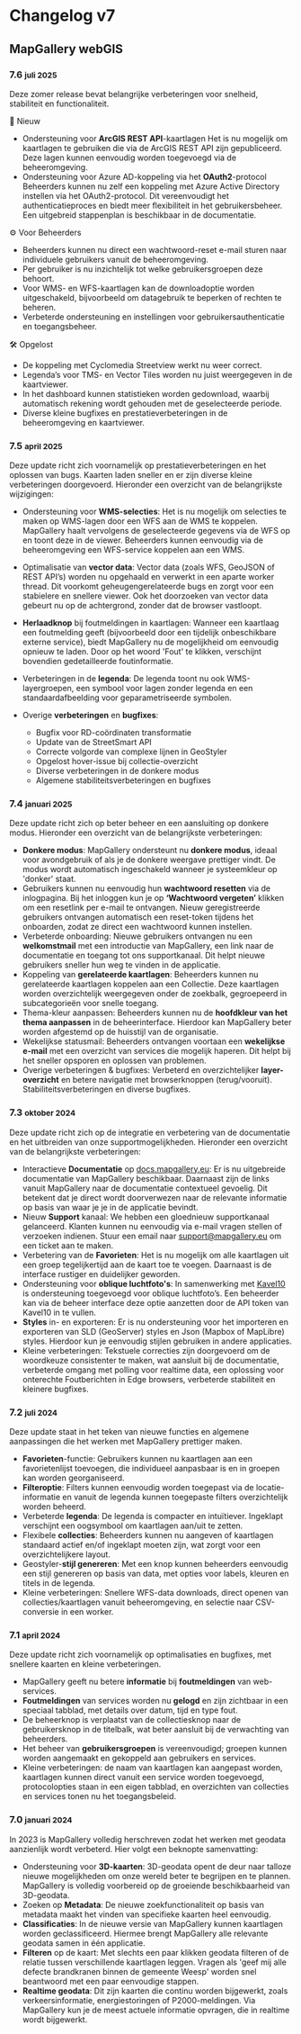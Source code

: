 # Changelog v7

## MapGallery webGIS

### 7.6 <small>juli 2025</small>

Deze zomer release bevat belangrijke verbeteringen voor snelheid, stabiliteit en functionaliteit.

🚀 Nieuw
* Ondersteuning voor **ArcGIS REST API**-kaartlagen
Het is nu mogelijk om kaartlagen te gebruiken die via de ArcGIS REST API zijn gepubliceerd. Deze lagen kunnen eenvoudig worden toegevoegd via de beheeromgeving.
* Ondersteuning voor Azure AD-koppeling via het **OAuth2**-protocol
Beheerders kunnen nu zelf een koppeling met Azure Active Directory instellen via het OAuth2-protocol. Dit vereenvoudigt het authenticatieproces en biedt meer flexibiliteit in het gebruikersbeheer. Een uitgebreid stappenplan is beschikbaar in de documentatie.

⚙️ Voor Beheerders
* Beheerders kunnen nu direct een wachtwoord-reset e-mail sturen naar individuele gebruikers vanuit de beheeromgeving.
* Per gebruiker is nu inzichtelijk tot welke gebruikersgroepen deze behoort.
* Voor WMS- en WFS-kaartlagen kan de downloadoptie worden uitgeschakeld, bijvoorbeeld om datagebruik te beperken of rechten te beheren.
* Verbeterde ondersteuning en instellingen voor gebruikersauthenticatie en toegangsbeheer.

🛠️ Opgelost
* De koppeling met Cyclomedia Streetview werkt nu weer correct.
* Legenda’s voor TMS- en Vector Tiles worden nu juist weergegeven in de kaartviewer.
* In het dashboard kunnen statistieken worden gedownload, waarbij automatisch rekening wordt gehouden met de geselecteerde periode.
* Diverse kleine bugfixes en prestatieverbeteringen in de beheeromgeving en kaartviewer.

### 7.5 <small>april 2025</small>

Deze update richt zich voornamelijk op prestatieverbeteringen en het oplossen van bugs. Kaarten laden sneller en er zijn diverse kleine verbeteringen doorgevoerd. Hieronder een overzicht van de belangrijkste wijzigingen:

* Ondersteuning voor **WMS-selecties**: Het is nu mogelijk om selecties te maken op WMS-lagen door een WFS aan de WMS te koppelen. MapGallery haalt vervolgens de geselecteerde gegevens via de WFS op en toont deze in de viewer. Beheerders kunnen eenvoudig via de beheeromgeving een WFS-service koppelen aan een WMS.

* Optimalisatie van **vector data**: Vector data (zoals WFS, GeoJSON of REST API’s) worden nu opgehaald en verwerkt in een aparte worker thread. Dit voorkomt geheugengerelateerde bugs en zorgt voor een stabielere en snellere viewer. Ook het doorzoeken van vector data gebeurt nu op de achtergrond, zonder dat de browser vastloopt.

* **Herlaadknop** bij foutmeldingen in kaartlagen: Wanneer een kaartlaag een foutmelding geeft (bijvoorbeeld door een tijdelijk onbeschikbare externe service), biedt MapGallery nu de mogelijkheid om eenvoudig opnieuw te laden. Door op het woord 'Fout' te klikken, verschijnt bovendien gedetailleerde foutinformatie.

* Verbeteringen in de **legenda**: De legenda toont nu ook WMS-layergroepen, een symbool voor lagen zonder legenda en een standaardafbeelding voor geparametriseerde symbolen.

* Overige **verbeteringen** en **bugfixes**:
    * Bugfix voor RD-coördinaten transformatie
    * Update van de StreetSmart API
    * Correcte volgorde van complexe lijnen in GeoStyler
    * Opgelost hover-issue bij collectie-overzicht
    * Diverse verbeteringen in de donkere modus
    * Algemene stabiliteitsverbeteringen en bugfixes

### 7.4 <small>januari 2025</small>

Deze update richt zich op beter beheer en een aansluiting op donkere modus. Hieronder een overzicht van de belangrijkste
verbeteringen:

* **Donkere modus**: MapGallery ondersteunt nu **donkere modus**, ideaal voor avondgebruik of als je de donkere weergave prettiger vindt. De modus wordt automatisch ingeschakeld wanneer je systeemkleur op 'donker' staat.
* Gebruikers kunnen nu eenvoudig hun **wachtwoord resetten** via de inlogpagina. Bij het inloggen kun je op **‘Wachtwoord vergeten’** klikken om een resetlink per e-mail te ontvangen. Nieuw geregistreerde gebruikers ontvangen automatisch een reset-token tijdens het onboarden, zodat ze direct een wachtwoord kunnen instellen.
* Verbeterde onboarding: Nieuwe gebruikers ontvangen nu een **welkomstmail** met een introductie van MapGallery, een link naar de documentatie en toegang tot ons supportkanaal. Dit helpt nieuwe gebruikers sneller hun weg te vinden in de applicatie.
* Koppeling van **gerelateerde kaartlagen**: Beheerders kunnen nu gerelateerde kaartlagen koppelen aan een Collectie. Deze kaartlagen worden overzichtelijk weergegeven onder de zoekbalk, gegroepeerd in subcategorieën voor snelle toegang.
* Thema-kleur aanpassen: Beheerders kunnen nu de **hoofdkleur van het thema aanpassen** in de beheerinterface. Hierdoor kan MapGallery beter worden afgestemd op de huisstijl van de organisatie.
* Wekelijkse statusmail: Beheerders ontvangen voortaan een **wekelijkse e-mail** met een overzicht van services die mogelijk haperen. Dit helpt bij het sneller opsporen en oplossen van problemen.
* Overige verbeteringen & bugfixes: Verbeterd en overzichtelijker **layer-overzicht** en betere navigatie met browserknoppen (terug/vooruit). Stabiliteitsverbeteringen en diverse bugfixes.

### 7.3 <small>oktober 2024</small>

Deze update richt zich op de integratie en verbetering van de documentatie en het uitbreiden van onze
supportmogelijkheden. Hieronder een overzicht van de belangrijkste verbeteringen:

* Interactieve **Documentatie** op [docs.mapgallery.eu](https://docs.mapgallery.eu): Er is nu uitgebreide documentatie
  van MapGallery beschikbaar. Daarnaast zijn de links
  vanuit MapGallery naar de documentatie contextueel gevoelig. Dit betekent dat je direct wordt doorverwezen naar de
  relevante informatie
  op basis van waar je je in de applicatie bevindt.
* Nieuw **Support** kanaal: We hebben een gloednieuw supportkanaal gelanceerd. Klanten kunnen nu eenvoudig via e-mail
  vragen stellen of verzoeken indienen. Stuur een email naar [support@mapgallery.eu](support@mapgallery.eu) om een
  ticket aan
  te maken.
* Verbetering van de **Favorieten**: Het is nu mogelijk om alle kaartlagen uit een groep tegelijkertijd aan de kaart toe
  te voegen. Daarnaast is de interface rustiger en duidelijker geworden.
* Ondersteuning voor **oblique luchtfoto's**: In samenwerking met [Kavel10](https://kavel10.nl/) is
  ondersteuning toegevoegd voor oblique luchtfoto’s. Een beheerder kan via de beheer interface deze optie aanzetten
  door de API token van Kavel10 in te vullen.
* **Styles** in- en exporteren: Er is nu ondersteuning voor het importeren en exporteren van SLD (GeoServer) styles en
  Json (Mapbox of MapLibre) styles. Hierdoor kun je eenvoudig stijlen gebruiken in andere applicaties.
* Kleine verbeteringen: Tekstuele correcties zijn doorgevoerd om de woordkeuze consistenter te maken, wat aansluit bij
  de documentatie, verbeterde omgang met polling voor realtime data, een oplossing voor onterechte Foutberichten in Edge
  browsers, verbeterde stabiliteit en kleinere bugfixes.

### 7.2 <small>juli 2024</small>

Deze update staat in het teken van nieuwe functies en algemene aanpassingen die het werken met MapGallery prettiger
maken.

* **Favorieten**-functie: Gebruikers kunnen nu kaartlagen aan een favorietenlijst toevoegen, die individueel aanpasbaar
  is en in groepen kan worden georganiseerd.
* **Filteroptie**: Filters kunnen eenvoudig worden toegepast via de locatie-informatie en vanuit de legenda kunnen
  toegepaste filters overzichtelijk worden beheerd.
* Verbeterde **legenda**: De legenda is compacter en intuïtiever. Ingeklapt verschijnt een oogsymbool om kaartlagen
  aan/uit te zetten.
* Flexibele **collecties**: Beheerders kunnen nu aangeven of kaartlagen standaard actief en/of ingeklapt moeten zijn,
  wat zorgt voor een overzichtelijkere layout.
* Geostyler-**stijl genereren**: Met een knop kunnen beheerders eenvoudig een stijl genereren op basis van data, met
  opties voor labels, kleuren en titels in de legenda.
* Kleine verbeteringen: Snellere WFS-data downloads, direct openen van collecties/kaartlagen vanuit beheeromgeving, en
  selectie naar CSV-conversie in een worker.

### 7.1 <small>april 2024</small>

Deze update richt zich voornamelijk op optimalisaties en bugfixes, met snellere kaarten en kleine verbeteringen.

* MapGallery geeft nu betere **informatie** bij **foutmeldingen** van web-services.
* **Foutmeldingen** van services worden nu **gelogd** en zijn zichtbaar in een speciaal tabblad, met details over datum,
  tijd en type fout.
* De beheerknop is verplaatst van de collectiesknop naar de gebruikersknop in de titelbalk, wat beter aansluit bij de
  verwachting van beheerders.
* Het beheer van **gebruikersgroepen** is vereenvoudigd; groepen kunnen worden aangemaakt en gekoppeld aan gebruikers en
  services.
* Kleine verbeteringen: de naam van kaartlagen kan aangepast worden, kaartlagen kunnen direct vanuit een service worden
  toegevoegd, protocolopties staan in een eigen tabblad, en overzichten van collecties en services tonen nu het
  toegangsbeleid.

### 7.0 <small>januari 2024</small>

In 2023 is MapGallery volledig herschreven zodat het werken met geodata aanzienlijk wordt verbeterd. Hier volgt een
beknopte samenvatting:

* Ondersteuning voor **3D-kaarten**: 3D-geodata opent de deur naar talloze nieuwe mogelijkheden om onze wereld beter te
  begrijpen en te plannen. MapGallery is volledig voorbereid op de groeiende beschikbaarheid van 3D-geodata.
* Zoeken op **Metadata**: De nieuwe zoekfunctionaliteit op basis van metadata maakt het vinden van specifieke kaarten
  heel eenvoudig.
* **Classificaties**: In de nieuwe versie van MapGallery kunnen kaartlagen worden geclassificeerd. Hiermee brengt
  MapGallery alle relevante geodata samen in één applicatie.
* **Filteren** op de kaart: Met slechts een paar klikken geodata filteren of de relatie tussen verschillende kaartlagen
  leggen. Vragen als 'geef mij alle defecte brandkranen binnen de gemeente Weesp' worden snel beantwoord met een paar
  eenvoudige stappen.
* **Realtime geodata**: Dit zijn kaarten die continu worden bijgewerkt, zoals verkeersinformatie, energiestoringen of
  P2000-meldingen. Via MapGallery kun je de meest actuele informatie opvragen, die in realtime wordt bijgewerkt.